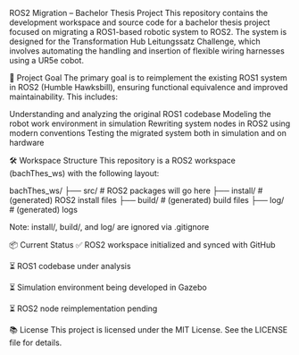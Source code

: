 ROS2 Migration – Bachelor Thesis Project
This repository contains the development workspace and source code for a bachelor thesis project focused on migrating a ROS1-based robotic system to ROS2. The system is designed for the Transformation Hub Leitungssatz Challenge, which involves automating the handling and insertion of flexible wiring harnesses using a UR5e cobot.

🧠 Project Goal
The primary goal is to reimplement the existing ROS1 system in ROS2 (Humble Hawksbill), ensuring functional equivalence and improved maintainability. This includes:

Understanding and analyzing the original ROS1 codebase
Modeling the robot work environment in simulation
Rewriting system nodes in ROS2 using modern conventions
Testing the migrated system both in simulation and on hardware

🛠️ Workspace Structure
This repository is a ROS2 workspace (bachThes_ws) with the following layout:

bachThes_ws/ 
├── src/ # ROS2 packages will go here 
├── install/ # (generated) ROS2 install files 
├── build/ # (generated) build files 
├── log/ # (generated) logs

Note: install/, build/, and log/ are ignored via .gitignore

📦 Current Status ✅ ROS2 workspace initialized and synced with GitHub

⏳ ROS1 codebase under analysis

⏳ Simulation environment being developed in Gazebo

⏳ ROS2 node reimplementation pending

📚 License This project is licensed under the MIT License. See the LICENSE file for details.
